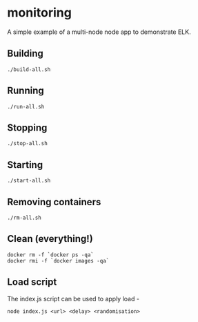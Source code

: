 # monitoring
A simple example of a multi-node node app to demonstrate ELK. 

## Building

```
./build-all.sh
```

## Running

```
./run-all.sh
```

## Stopping

```
./stop-all.sh
```

## Starting

```
./start-all.sh
```

## Removing containers

```
./rm-all.sh
```

## Clean (everything!)

```
docker rm -f `docker ps -qa`
docker rmi -f `docker images -qa`
```

## Load script

The index.js script can be used to apply load -

```
node index.js <url> <delay> <randomisation>
```
